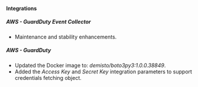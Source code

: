 
#### Integrations
##### AWS - GuardDuty Event Collector
- Maintenance and stability enhancements.

##### AWS - GuardDuty
- Updated the Docker image to: *demisto/boto3py3:1.0.0.38849*.
- Added the *Access Key* and *Secret Key* integration parameters to support credentials fetching object.

